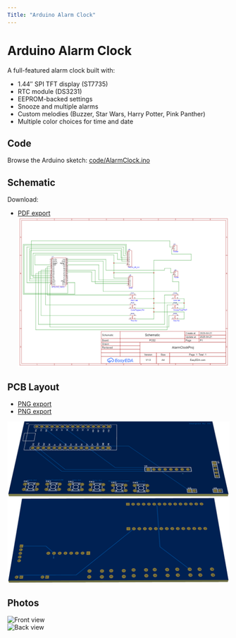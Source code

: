 ```yaml
---
Title: "Arduino Alarm Clock"
---
```


# Arduino Alarm Clock

A full-featured alarm clock built with:
- 1.44″ SPI TFT display (ST7735)  
- RTC module (DS3231)  
- EEPROM-backed settings  
- Snooze and multiple alarms  
- Custom melodies (Buzzer, Star Wars, Harry Potter, Pink Panther) 
- Multiple color choices for time and date

## Code

Browse the Arduino sketch: [code/AlarmClock.ino](code/Date_Mate_code.ino)

## Schematic

Download: 
- [PDF export](schematic/Schematic.pdf)
![Schematic Layout](schematic/Schematic.png)

## PCB Layout

- [PNG export](pcb/PCB.png)
- [PNG export](pcb/PCB.png)

![PCB Layout](pcb/PCB.png)
![PCB Layout](pcb/PCB1.png)


## Photos

![Front view](images/clock_front.jpg)  
![Back view](images/clock_back.jpg)
